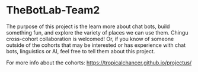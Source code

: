 # TheBotLab-Team2

The purpose of this project is the learn more about chat bots, build something fun, and explore the variety of places we can use them. Chingu cross-cohort collaboration is welcomed! Or, if you know of someone outside of the cohorts that may be interested or has experience with chat bots, linguistics or AI, feel free to tell them about this project.

For more info about the cohorts: https://tropicalchancer.github.io/projectus/
